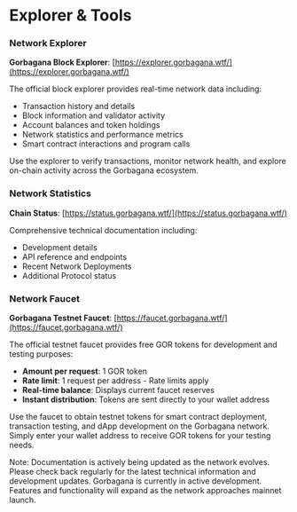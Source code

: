 # Explorer & Tools

### Network Explorer

**Gorbagana Block Explorer**: [https://explorer.gorbagana.wtf/](https://explorer.gorbagana.wtf/)

The official block explorer provides real-time network data including:

* Transaction history and details
* Block information and validator activity
* Account balances and token holdings
* Network statistics and performance metrics
* Smart contract interactions and program calls

Use the explorer to verify transactions, monitor network health, and explore on-chain activity across the Gorbagana ecosystem.

### Network Statistics

**Chain Status**: [https://status.gorbagana.wtf/](https://status.gorbagana.wtf/)

Comprehensive technical documentation including:

* Development details
* API reference and endpoints
* Recent Network Deployments
* Additional Protocol status

### Network Faucet

**Gorbagana Testnet Faucet**: [https://faucet.gorbagana.wtf/](https://faucet.gorbagana.wtf/)

The official testnet faucet provides free GOR tokens for development and testing purposes:

* **Amount per request**: 1 GOR token
* **Rate limit**: 1 request per address - Rate limits apply
* **Real-time balance**: Displays current faucet reserves
* **Instant distribution**: Tokens are sent directly to your wallet address

Use the faucet to obtain testnet tokens for smart contract deployment, transaction testing, and dApp development on the Gorbagana network. Simply enter your wallet address to receive GOR tokens for your testing needs.



Note: Documentation is actively being updated as the network evolves. Please check back regularly for the latest technical information and development updates. Gorbagana is currently in active development. Features and functionality will expand as the network approaches mainnet launch.
